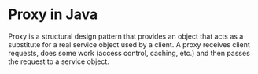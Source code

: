 # Proxy in Java
Proxy is a structural design pattern that provides an object that acts as a substitute for a real service object used by a client. 
A proxy receives client requests, does some work (access control, caching, etc.) and then passes the request to a service object.
